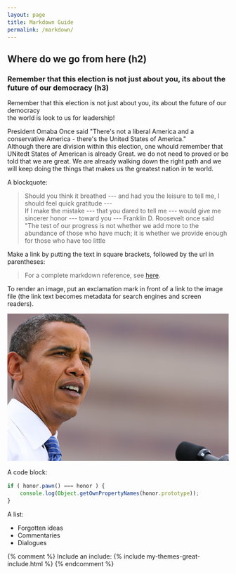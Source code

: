 ```yaml
---
layout: page
title: Markdown Guide
permalink: /markdown/
---
```


## Where do we go from here (h2)

### Remember that this election is not just about you, its about the future of our democracy (h3)

Remember that this election is not just about you, its about the future of our democracy   
the world is look to us for leadership!

President Omaba Once said "There's not a liberal America and a conservative America - there's the United States of America."  
Although there are division within this election, one whould remember that UNitedt States of American is already Great. we do not need to proved or be told that we are great. We are already walking down the right path and we will keep doing the things that makes us the greatest nation in te world.

A blockquote:

> Should you think it breathed --- and had you the leisure to tell me, I should feel quick gratitude ---  
> If I make the mistake --- that you dared to tell me --- would give me sincerer honor --- toward you --- 
>Franklin D. Roosevelt once said "The test of our progress is not whether we add more to the abundance of those who have much; it is whether we provide enough for those who have too little 

Make a link by putting the text in square brackets, followed by the url in parentheses:

> For a complete markdown reference, see [here](http://kramdown.gettalong.org/syntax.html#link-definitions).

To render an image, put an exclamation mark in front of a link to the image file (the link text becomes metadata for search engines and screen readers).

![ Obama Picture ](/assets/image.jpg)

A code block:

```js
if ( honor.pawn() === honor ) {
	console.log(Object.getOwnPropertyNames(honor.prototype));
}
```

A list:

- Forgotten ideas
- Commentaries
- Dialogues


{% comment %}
Include an include:
{% include my-themes-great-include.html %}
{% endcomment %}

